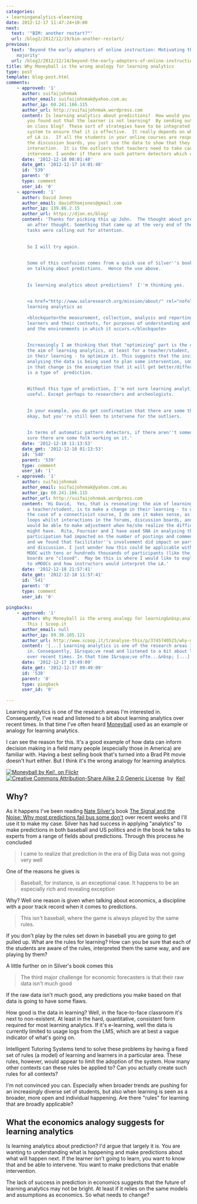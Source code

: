 ```yaml
---
categories:
- learninganalytics-elearning
date: 2012-12-17 11:47:24+10:00
next:
  text: '"BIM: another restart?"'
  url: /blog2/2012/12/19/bim-another-restart/
previous:
  text: 'Beyond the early adopters of online instruction: Motivating the reluctant
    majority'
  url: /blog2/2012/12/14/beyond-the-early-adopters-of-online-instruction-motivating-the-reluctant-majority/
title: Why Moneyball is the wrong analogy for learning analytics
type: post
template: blog-post.html
comments:
    - approved: '1'
      author: suifaijohnmak
      author_email: suifaijohnmak@yahoo.com.au
      author_ip: 60.241.166.115
      author_url: http://suifaijohnmak.wordpress.com
      content: Is learning analytics about predictions?  How would you intervene when
        you found out that the learner is not learning?  By sending out emails or commenting
        on class blog?  These sort of strategies have to be integrated with a teacher-machine
        system to ensure that it is effective.  It really depends on what the purpose
        of LA is.  If all the students in your online courses are responding greatly to
        the discussion boards, you just use the data to show that they are having fruitful
        interaction.  It is the outliers that teachers need to take care of, and perhaps
        intervene. I wonder if there are such pattern detectors which could do this automatically.  John
      date: '2012-12-18 00:01:48'
      date_gmt: '2012-12-17 14:01:48'
      id: '539'
      parent: '0'
      type: comment
      user_id: '0'
    - approved: '1'
      author: David Jones
      author_email: davidthomjones@gmail.com
      author_ip: 139.86.2.15
      author_url: https://djon.es/blog/
      content: 'Thanks for picking this up John.  The thought about prediction was almost
        an after thought. Something that came up at the very end of the post when other
        tasks were calling out for attention.
    
    
        So I will try again.
    
    
        Some of this confusion comes from a quick use of Silver''s book which is focused
        on talking about predictions.  Hence the use above.
    
    
        Is learning analytics about predictions?  I''m thinking yes.
    
    
        <a href="http://www.solaresearch.org/mission/about/" rel="nofollow">SoLAR defines</a>
        learning analytics as
    
        <blockquote>the measurement, collection, analysis and reporting of data about
        learners and their contexts, for purposes of understanding and optimizing learning
        and the environments in which it occurs.</blockquote>
    
    
        Increasingly I am thinking that that "optimizing" part is the crux of it.  i.e.
        the aim of learning analytics, at least for a teacher/student, is to make a change
        in their learning - to optimize it. This suggests that the insight gained from
        analysing the data is being used to plan some intervention, some change. Embedded
        in that change is the assumption that it will get better/different.  To me this
        is a type of  prediction.
    
    
        Without this type of prediction, I''m not sure learning analytics is all that
        useful. Except perhaps to researchers and archeologists.
    
    
        In your example, you do get confirmation that there are some that are working
        okay, but you''re still keen to intervene for the outliers.
    
    
        In terms of automatic pattern detectors, if there aren''t someone already, I''m
        sure there are some folk working on it.'
      date: '2012-12-18 11:13:53'
      date_gmt: '2012-12-18 01:13:53'
      id: '540'
      parent: '539'
      type: comment
      user_id: '1'
    - approved: '1'
      author: suifaijohnmak
      author_email: suifaijohnmak@yahoo.com.au
      author_ip: 60.241.166.115
      author_url: http://suifaijohnmak.wordpress.com
      content: 'Hi David,  Yes, that is resonating: the aim of learning analytics, for
        a teacher/student, is to make a change in their learning - to optimize it. In
        the case of a connectivist course, I do see it makes sense, as there are feedback
        loops whilst interactions in the forums, discussion boards, and so the instructors
        would be able to make adjustment when he/she realize the difficulties that learners
        might have.  Rita, Fournier and I have used SNA in analysing the how facilitators''
        participation had impacted on the number of postings and comments by MOOCs participants,
        and we found that facilitator''s involvement did impact on participants'' engagement
        and discussion. I just wonder how this could be applicable with an instructivist
        MOOC with tens or hundreds thousands of participants (like the xMOOCs) where discussion
        boards are "closed".  May be this is where I would like to explore, if LA be applicable
        to xMOOCs and how instructors would interpret the LA.'
      date: '2012-12-18 21:57:41'
      date_gmt: '2012-12-18 11:57:41'
      id: '541'
      parent: '0'
      type: comment
      user_id: '0'
    
pingbacks:
    - approved: '1'
      author: Why Moneyball is the wrong analogy for learning&nbsp;analytics | Analyse
        This | Scoop.it
      author_email: null
      author_ip: 89.30.105.121
      author_url: http://www.scoop.it/t/analyse-this/p/3745740525/why-moneyball-is-the-wrong-analogy-for-learning-analytics
      content: '[...] Learning analytics is one of the research areas I&rsquo;m interested
        in. Consequently, I&rsquo;ve read and listened to a bit about learning analytics
        over recent times. In that time I&rsquo;ve ofte...&nbsp; [...]'
      date: '2012-12-17 19:49:09'
      date_gmt: '2012-12-17 09:49:09'
      id: '538'
      parent: '0'
      type: pingback
      user_id: '0'
    
---
```

Learning analytics is one of the research areas I'm interested in. Consequently, I've read and listened to a bit about learning analytics over recent times. In that time I've often heard [Moneyball](http://en.wikipedia.org/wiki/Moneyball) used as an example or analogy for learning analytics.

I can see the reason for this. It's a good example of how data can inform decision making in a field many people (especially those in America) are familiar with. Having a best selling book that's turned into a Brad Pit movie doesn't hurt either. But I think it's the wrong analogy for learning analytics.

[![Moneyball by Kei!, on Flickr](http://farm7.static.flickr.com/6161/6189594610_78033f5d76_m.jpg "Moneyball by Kei!, on Flickr")](http://www.flickr.com/photos/keinoguchi/6189594610/)  
[![Creative Commons Attribution-Share Alike 2.0 Generic License](http://i.creativecommons.org/l/by-sa/2.0/80x15.png "Creative Commons Attribution-Share Alike 2.0 Generic License")](http://creativecommons.org/licenses/by-sa/2.0/)  by  [Kei!](http://www.flickr.com/people/keinoguchi/) [](http://www.imagecodr.org/)

## Why?

As it happens I've been reading [Nate Silver's](http://en.wikipedia.org/wiki/Nate_Silver) book [The Signal and the Noise: Why most predictions fail bus some don't](http://www.amazon.com/dp/159420411X) over recent weeks and I'll use it to make my case. Silver has had success in applying "analytics" to make predictions in both baseball and US politics and in the book he talks to experts from a range of fields about predictions. Through this process he concluded

> I came to realize that prediction in the era of Big Data was not going very well

One of the reasons he gives is

> Baseball, for instance, is an exceptional case. It happens to be an especially rich and revealing exception

Why? Well one reason is given when talking about economics, a discipline with a poor track record when it comes to predictions.

> This isn't baseball, where the game is always played by the same rules.

If you don't play by the rules set down in baseball you are going to get pulled up. What are the rules for learning? How can you be sure that each of the students are aware of the rules, interpreted them the same way, and are playing by them?

A little further on in Silver's book comes this

> The third major challenge for economic forecasters is that their raw data isn't much good

If the raw data isn't much good, any predictions you make based on that data is going to have some flaws.

How good is the data in learning? Well, in the face-to-face classroom it's next to non-existent. At least in the hard, quantitative, consistent form required for most learning analytics. If it's e-learning, well the data is currently limited to usage logs from the LMS, which are at best a vague indicator of what's going on.

Intelligent Tutoring Systems tend to solve these problems by having a fixed set of rules (a model) of learning and learners in a particular area. These rules, however, would appear to limit the adoption of the system. How many other contexts can these rules be applied to? Can you actually create such rules for all contexts?

I'm not convinced you can. Especially when broader trends are pushing for an increasingly diverse set of students, but also when learning is seen as a broader, more open and individual happening. Are there "rules" for learning that are broadly applicable?

## What the economics analogy suggests for learning analytics

Is learning analytics about prediction? I'd argue that largely it is. You are wanting to understanding what is happening and make predictions about what will happen next. If the learner isn't going to learn, you want to know that and be able to intervene. You want to make predictions that enable intervention.

The lack of success in prediction in economics suggests that the future of learning analytics may not be bright. At least if it relies on the same models and assumptions as economics. So what needs to change?